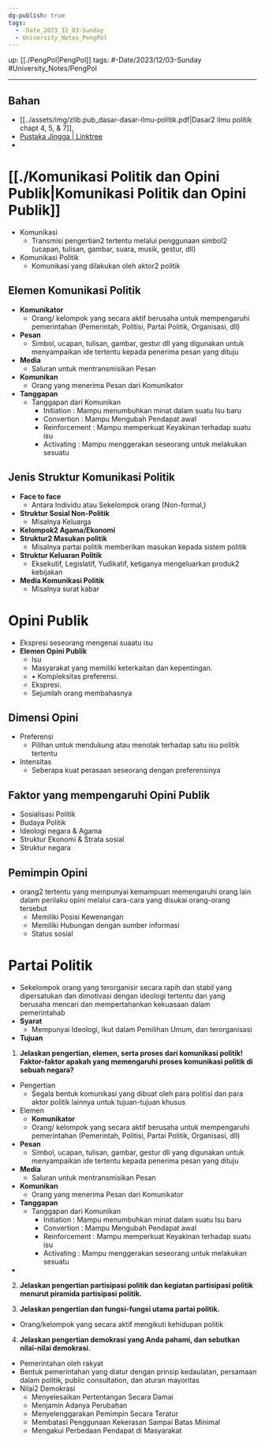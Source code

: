 ```yaml
---
dg-publish: true
tags:
  - -Date_2023_12_03-Sunday
  - University_Notes_PengPol
---
```


up: [[./PengPol|PengPol]] 
tags: #-Date/2023/12/03-Sunday #University_Notes/PengPol 
___
## Bahan 
- [[../assets/img/zlib.pub_dasar-dasar-ilmu-politik.pdf|Dasar2 ilmu politik chapt 4, 5, & 7]],
-  [Pustaka Jingga | Linktree](https://linktr.ee/pustakajingga)
- 

# [[./Komunikasi Politik dan Opini Publik|Komunikasi Politik dan Opini Publik]] 
- Komunikasi 
	- Transmisi pengertian2 tertentu melalui penggunaan simbol2 (ucapan, tulisan, gambar, suara, musik, gestur, dll)
- Komunikasi Politik
	- Komunikasi yang dilakukan oleh aktor2 politik 

## Elemen Komunikasi Politik 
 - **Komunikator** 
	 - Orang/ kelompok yang secara aktif berusaha untuk mempengaruhi pemerintahan (Pemerintah, Politisi, Partai Politik, Organisasi, dll)
- **Pesan** 
	- Simbol, ucapan, tulisan, gambar, gestur dll yang digunakan untuk menyampaikan ide tertentu kepada penerima pesan yang dituju
- **Media** 
	- Saluran untuk mentransmisikan Pesan 
- **Komunikan** 
	- Orang yang menerima Pesan dari Komunikator 
- **Tanggapan**
	- Tanggapan dari Komunikan 
		- Initiation : Mampu menumbuhkan minat dalam suatu Isu baru
		- Convertion : Mampu Mengubah Pendapat awal 
		- Reinforcement : Mampu memperkuat Keyakinan terhadap suatu isu 
		- Activating : Mampu menggerakan seseorang untuk melakukan sesuatu 

## Jenis Struktur Komunikasi Politik 
- **Face to face** 
	- Antara Individu atau Sekelompok orang  (Non-formal,)
- **Struktur Sosial Non-Politik**
	- Misalnya Keluarga 
- **Kelompok2 Agama/Ekonomi**
- **Struktur2 Masukan politik** 
	- Misalnya partai politik memberikan masukan kepada sistem politik 
- **Struktur Keluaran Politik**
	- Eksekutif, Legislatif, Yudikatif, ketiganya mengeluarkan produk2 kebijakan 
- **Media Komunikasi Politik**
	- Misalnya surat kabar 

# Opini Publik 
- Ekspresi seseorang mengenai suaatu isu
- **Elemen Opini Publik**
	- Isu
	- Masyarakat yang memiliki keterkaitan dan kepentingan.
	- • Kompleksitas preferensi.
	-  Ekspresi.
	- Sejumlah orang membahasnya

## Dimensi Opini
- Preferensi 
	- Pilihan untuk mendukung atau menolak terhadap satu isu politik tertentu
- Intensitas 
	- Seberapa kuat perasaan seseorang dengan preferensinya

## Faktor yang mempengaruhi Opini Publik 
- Sosialisasi Politik 
- Budaya Politik 
- Ideologi negara & Agama 
- Struktur Ekonomi & Strata sosial 
- Struktur negara 

## Pemimpin Opini 
- orang2 tertentu yang mempunyai kemampuan memengaruhi orang lain dalam perilaku opini melalui cara-cara yang disukai orang-orang tersebut
	- Memiliki Posisi Kewenangan 
	- Memiliki Hubungan dengan sumber informasi 
	- Status sosial


# Partai Politik
- Sekelompok orang yang terorganisir secara rapih dan stabil yang dipersatukan dan dimotivasi dengan ideologi tertentu dan yang berusaha mencari  dan mempertahankan kekuasaan dalam pemerintahab
- **Syarat**
	- Mempunyai Ideologi, Ikut dalam Pemilihan Umum, dan terorganisasi
- **Tujuan**



1. **Jelaskan pengertian, elemen, serta proses dari komunikasi
politik! Faktor-faktor apakah yang memengaruhi proses
komunikasi politik di sebuah negara?**
- Pengertian
	- Segala bentuk komunikasi yang dibuat oleh para politisi dan para aktor politik lainnya untuk tujuan-tujuan khusus
- Elemen 
	- **Komunikator** 
	 - Orang/ kelompok yang secara aktif berusaha untuk mempengaruhi pemerintahan (Pemerintah, Politisi, Partai Politik, Organisasi, dll)
- **Pesan** 
	- Simbol, ucapan, tulisan, gambar, gestur dll yang digunakan untuk menyampaikan ide tertentu kepada penerima pesan yang dituju
- **Media** 
	- Saluran untuk mentransmisikan Pesan 
- **Komunikan** 
	- Orang yang menerima Pesan dari Komunikator 
- **Tanggapan**
	- Tanggapan dari Komunikan 
		- Initiation : Mampu menumbuhkan minat dalam suatu Isu baru
		- Convertion : Mampu Mengubah Pendapat awal 
		- Reinforcement : Mampu memperkuat Keyakinan terhadap suatu isu 
		- Activating : Mampu menggerakan seseorang untuk melakukan sesuatu 
- 
2. **Jelaskan pengertian partisipasi politik dan kegiatan
partisipasi politik menurut piramida partisipasi politik.**

3. **Jelaskan pengertian dan fungsi-fungsi utama partai politik.**
- Orang/kelompok yang secara aktif mengikuti kehidupan politik 
  
4. **Jelaskan pengertian demokrasi yang Anda pahami, dan
sebutkan nilai-nilai demokrasi.**
- Pemerintahan oleh rakyat
- Bentuk pemerintahan yang diatur dengan prinsip kedaulatan,
persamaan dalam politik, public consultation, dan aturan mayoritas
- Nilai2 Demokrasi 
	- Menyelesaikan Pertentangan Secara Damai
	- Menjamin Adanya Perubahan
	- Menyelenggarakan Pemimpin Secara Teratur
	- Membatasi Penggunaan Kekerasan Sampai Batas Minimal
	- Mengakui Perbedaan Pendapat di Masyarakat 

